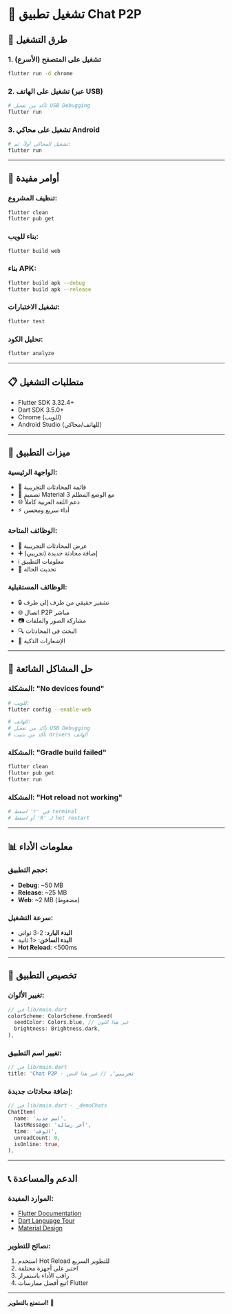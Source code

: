 # 🚀 تشغيل تطبيق Chat P2P

## 📱 طرق التشغيل

### 1. تشغيل على المتصفح (الأسرع)
```bash
flutter run -d chrome
```

### 2. تشغيل على الهاتف (عبر USB)
```bash
# تأكد من تفعيل USB Debugging
flutter run
```

### 3. تشغيل على محاكي Android
```bash
# تشغيل المحاكي أولاً، ثم:
flutter run
```

---

## 🔧 أوامر مفيدة

### تنظيف المشروع:
```bash
flutter clean
flutter pub get
```

### بناء للويب:
```bash
flutter build web
```

### بناء APK:
```bash
flutter build apk --debug
flutter build apk --release
```

### تشغيل الاختبارات:
```bash
flutter test
```

### تحليل الكود:
```bash
flutter analyze
```

---

## 📋 متطلبات التشغيل

- Flutter SDK 3.32.4+
- Dart SDK 3.5.0+
- Chrome (للويب)
- Android Studio (للهاتف/محاكي)

---

## 🎯 ميزات التطبيق

### الواجهة الرئيسية:
- 📱 قائمة المحادثات التجريبية
- 🎨 تصميم Material 3 مع الوضع المظلم
- 🌐 دعم اللغة العربية كاملاً
- ⚡ أداء سريع ومحسن

### الوظائف المتاحة:
- 💬 عرض المحادثات التجريبية
- ➕ إضافة محادثة جديدة (تجريبي)
- ℹ️ معلومات التطبيق
- 🔄 تحديث الحالة

### الوظائف المستقبلية:
- 🔒 تشفير حقيقي من طرف إلى طرف
- 🌐 اتصال P2P مباشر
- 📷 مشاركة الصور والملفات
- 🔍 البحث في المحادثات
- 🔔 الإشعارات الذكية

---

## 🐛 حل المشاكل الشائعة

### المشكلة: "No devices found"
```bash
# للويب:
flutter config --enable-web

# للهاتف:
# تأكد من تفعيل USB Debugging
# تأكد من تثبيت drivers الهاتف
```

### المشكلة: "Gradle build failed"
```bash
flutter clean
flutter pub get
flutter run
```

### المشكلة: "Hot reload not working"
```bash
# اضغط 'r' في terminal
# أو اضغط 'R' لـ hot restart
```

---

## 📊 معلومات الأداء

### حجم التطبيق:
- **Debug**: ~50 MB
- **Release**: ~25 MB
- **Web**: ~2 MB (مضغوط)

### سرعة التشغيل:
- **البدء البارد**: 2-3 ثواني
- **البدء الساخن**: <1 ثانية
- **Hot Reload**: <500ms

---

## 🎨 تخصيص التطبيق

### تغيير الألوان:
```dart
// في lib/main.dart
colorScheme: ColorScheme.fromSeed(
  seedColor: Colors.blue, // غير هذا اللون
  brightness: Brightness.dark,
),
```

### تغيير اسم التطبيق:
```dart
// في lib/main.dart
title: 'Chat P2P - تجريبي', // غير هذا النص
```

### إضافة محادثات جديدة:
```dart
// في lib/main.dart - _demoChats
ChatItem(
  name: 'اسم جديد',
  lastMessage: 'آخر رسالة',
  time: 'الوقت',
  unreadCount: 0,
  isOnline: true,
),
```

---

## 📞 الدعم والمساعدة

### الموارد المفيدة:
- [Flutter Documentation](https://docs.flutter.dev/)
- [Dart Language Tour](https://dart.dev/guides/language/language-tour)
- [Material Design](https://material.io/design)

### نصائح للتطوير:
1. استخدم Hot Reload للتطوير السريع
2. اختبر على أجهزة مختلفة
3. راقب الأداء باستمرار
4. اتبع أفضل ممارسات Flutter

---

**استمتع بالتطوير! 🚀**
